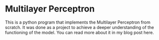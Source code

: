 # Multilayer Perceptron
This is a python program that implements the Multilayer Perceptron from scratch. It was done as a project to achieve a deeper understanding of the functioning of the model. You can read more about it in my blog post here.
